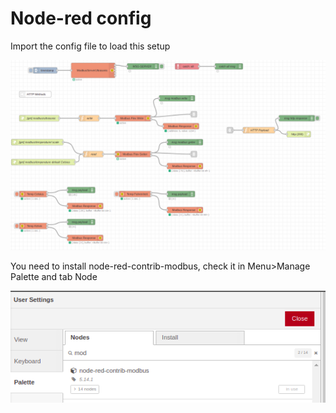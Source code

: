 # Node-red config

Import the config file to load this setup

![Node-RED](https://github.com/rodrigoms2004/scadabr-nodered/blob/main/img/nodered/01_Node-RED.png)

You need to install node-red-contrib-modbus, check it in Menu>Manage Palette and tab Node

![Node-RED](https://github.com/rodrigoms2004/scadabr-nodered/blob/main/img/nodered/02_Node-RED_modbus.png)